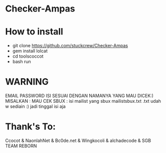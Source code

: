 # Checker-Ampas

# How to install
* git clone https://github.com/stuckcrew/Checker-Ampas
* gem install lolcat
* cd toolscoccot
* bash run

# WARNING
EMAIL PASSWORD ISI SESUAI DENGAN NAMANYA YANG MAU DICEK:)
MISALKAN : MAU CEK SBUX : isi mailist yang sbux mailistsbux.txt
.txt udah w sediain :) jadi tinggal isi aja


# Thank's To:

Ccocot & NaonlahNet & Bc0de.net & Wingkocoli & alchadecode & SGB TEAM REBORN
